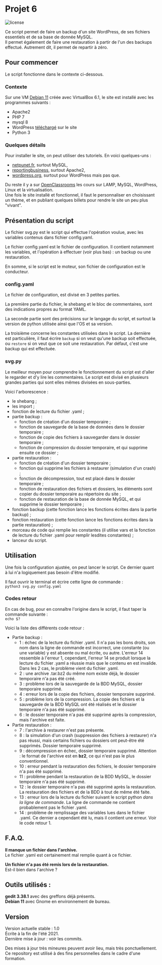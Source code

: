 # Projet 6
![license](https://img.shields.io/badge/license-CC0-green)

Ce script permet de faire un backup d'un site WordPress, de ses fichiers essentiels et de sa base de donnée MySQL.  
Il permet également de faire une restauration à partir de l'un des backups effectué. Autrement dit, il permet de repartir à zéro.


## Pour commencer

Le script fonctionne dans le contexte ci-dessous.


### Contexte

Sur une VM [Debian 11](https://www.debian.org) créée avec VirtualBox 6.1, le site est installé avec les programmes suivants :

- Apache2
- PHP 7
- mysql 8
- WordPress [téléchargé](https://fr.wordpress.org/download/) sur le site
- Python 3


### Quelques détails

Pour installer le site, on peut utiliser des tutoriels. En voici quelques-uns :
- [netpunet.fr](https://fr.wordpress.org/download/), surtout MySQL,
- [reportingbusiness](https://www.reportingbusiness.fr/blogging/installez-wordpress-sur-votre-ordinateur-en-moins-de-15-minutes-linux.html), surtout Apache2,
- [wordpress.org](https://fr.wordpress.org/support/article/how-to-install-wordpress/), surtout pour WordPress mais pas que.

Du reste il y a sur [OpenClassrooms](https://openclassrooms.com/fr/) les cours sur LAMP, MySQL, WordPress, Linux et la virtualisation.  
Une fois le site installé et fonctionnel, il faut le personnaliser en choisissant un thème, et en publiant quelques billets pour rendre le site un peu plus "vivant".


## Présentation du script

Le fichier svg.py est le script qui effectue l'opération voulue, avec les variables contenus dans fichier config.yaml.

Le fichier config.yaml est le fichier de configuration. Il contient notamment les variables, et l'opération à effectuer (voir plus bas) : un backup ou une restauration.

En somme, si le script est le moteur, son fichier de configuration est le conducteur.


### config.yaml

Le fichier de configuration, est divisé en 3 petites parties.

La première partie du fichier, le shebang et le bloc de commentaires, sont des indications propres au format YAML.

La seconde partie sont des précisions sur le langage du script, et surtout la version de python utilisée ainsi que l'OS et sa version.

La troisième concerne les constantes utilisées dans le script.
La dernière est particulière, il faut écrire ``backup`` si on veut qu'une backup soit effectuée, ou ``restore`` si on veut que ce soit une restauration. Par défaut, c'est une backup qui est effectuée.


### svg.py

Le meilleur moyen pour comprendre le fonctionnement du script est d'aller le regarder et d'y lire les commentaires. Le script est divisé en plusieurs grandes parties qui sont elles mêmes divisées en sous-parties.

Voici l'arborescence :
- le shebang ;
- les import ;
- fonction de lecture du fichier .yaml ;
- partie backup :
  - fonction de création d'un dossier temporaire ;
  - fonction de sauvegarde de la base de données dans le dossier temporaire ;
  - fonction de copie des fichiers à sauvegarder dans le dossier temporaire ;
  - fonction de compression du dossier temporaire, et qui supprime ensuite ce dossier ;
- partie restauration :
  - fonction de création d'un dossier temporaire ;
  - fonction qui supprime les fichiers à restaurer (simulation d'un crash) ;
  - fonction de décompression, tout est placé dans le dossier temporaire ;
  - fonction de restauration des fichiers et dossiers, les éléments sont copier du dossier temporaire au répertoire du site ;
  - fonction de restauration de la base de donnée MySQL, et qui supprime le dossier temporaire ;
- fonction backup (cette fonction lance les fonctions écrites dans la partie backup) ;
- fonction restauration (cette fonction lance les fonctions écrites dans la partie restauration) ;
- morceau de code qui remplie les constantes (il utilise vars et la fonction de lecture du fichier .yaml pour remplir lesdites constantes) ;
- lanceur du script.


## Utilisation

Une fois la configuration ajustée, on peut lancer le script. Ce dernier quant à lui n'a logiquement pas besoin d'être modifié.

Il faut ouvrir le terminal et écrire cette ligne de commande :  
``python3 svg.py config.yaml``


### Codes retour

En cas de bug, pour en connaître l'origine dans le script, il faut taper la commande suivante :  
``echo $?``

Voici la liste des différents code retour :
- Partie backup :
  - 1 : échec de la lecture du fichier .yaml. Il n'a pas les bons droits, son nom dans la ligne de commande est incorrect, une constante (ou une variable) y est absente ou mal écrite, ou autre. L'erreur 14 ressemble à l'erreur 1, cependant, l'erreur 14 se produit lorsque la lecture du fichier .yaml a réussie mais que le contenu en est invalide. Dans les 2 cas, le problème vient du fichier .yaml.
  - 2 : une archive .tar.bz2 du même nom existe déjà, le dossier temporaire n'a pas été créé.
  - 3 : problème lors de la sauvegarde de la BDD MySQL, dossier temporaire supprimé.
  - 4 : erreur lors de la copie des fichiers, dossier temporaire supprimé.
  - 5 : problème lors de la compression. La copie des fichiers et la sauvegarde de la BDD MySQL ont été réalisés et le dossier temporaire n'a pas été supprimé.
  - 6 : le dossier temporaire n'a pas été supprimé après la compression, mais l'archive est faite.
- Partie restauration :
  - 7 : l'archive à restaurer n'est pas présente.
  - 8 : la simulation d'un crash (suppression des fichiers à restaurer) n'a pas réussi, mais certains fichiers ou dossiers ont peut-être été supprimés. Dossier temporaire supprimé.
  - 9 : décompression en échec, dossier temporaire supprimé. Attention : le format de l'archive est en **bz2**, ce qui n'est pas le plus conventionnel.
  - 10 : erreur pendant la restauration des fichiers, le dossier temporaire n'a pas été supprimé.
  - 11 : problème pendant la restauration de la BDD MySQL, le dossier temporaire n'a pas été supprimé.
  - 12 : le dossier temporaire n'a pas été supprimé après la restauration. La restauration des fichiers et de la BDD à tout de même été faite.
  - 13 : erreur lors de la lecture du fichier suivant le script python *dans la ligne de commande*. La ligne de commande ne contient probablement pas le fichier .yaml.
  - 14 : problème de remplissage des variables lues dans le fichier .yaml. Ce dernier a cependant été lu, mais il contient une erreur. Voir le code retour 1.  


## F.A.Q.

**Il manque un fichier dans l'archive.**  
Le fichier .yaml est certainement mal remplie quant à ce fichier.  

**Un fichier n'a pas été remis lors de la restauration.**  
Est-il bien dans l'archive ?


## Outils utilisés :

**gedit 3.38.1** avec des greffons déjà présents.  
**Debian 11** avec Gnome en environnement de bureau.


## Version

Version actuelle stable : 1.0  
Écrite à la fin de l'été 2021.  
Dernière mise à jour : voir les commits.  

Des mises à jour très mineures peuvent avoir lieu, mais très ponctuellement.  
Ce repository est utilisé à des fins personnelles dans le cadre d'une formation.
